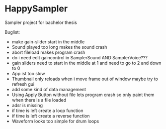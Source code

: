 # HappySampler
Sampler project for bachelor thesis

Buglist: 

* make gain-slider start in the middle 
* Sound played too long makes the sound crash
* abort fileload makes program crash
* do i need edit gaincontrol in SamplerSound AND SamplerVoice???
* gain sliders need to start in the middle at 1 and need to go to 2 and down to 0 
* App ist too slow 
* Thumbnail only reloads when i move frame out of window maybe try to refresh gui 
* add some kind of data management 
* Using Apply Button without file lets program crash so only paint them when there is a file loaded
* adsr is missing
* if time is left create a loop function 
* if time is left create a reverse function
* Waveform looks too simple for drum loops
